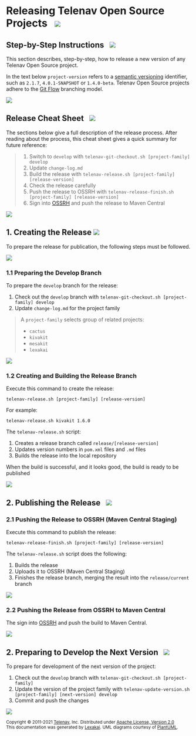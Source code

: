 <!--suppress HtmlUnknownTarget, HtmlRequiredAltAttribute -->

# Releasing Telenav Open Source Projects  &nbsp; <img src="https://telenav.github.io/telenav-assets/images/icons/rocket-32.png" srcset="https://telenav.github.io/telenav-assets/images/icons/rocket-32-2x.png 2x"/>

## Step-by-Step Instructions &nbsp; <img src="https://telenav.github.io/telenav-assets/images/icons/footprints-32.png" srcset="https://telenav.github.io/telenav-assets/images/icons/footprints-32-2x.png 2x"/>

This section describes, step-by-step, how to release a new version of any Telenav Open Source project.

In the text below `project-version` refers to a [semantic versioning](https://semver.org) identifier, such as `2.1.7`, `4.0.1-SNAPSHOT` or `1.4.0-beta`.
Telenav Open Source projects adhere to the [Git Flow](https://www.atlassian.com/git/tutorials/comparing-workflows/gitflow-workflow) branching model.

<img src="https://telenav.github.io/telenav-assets/images/separators/horizontal-line-512.png" srcset="https://telenav.github.io/telenav-assets/images/separators/horizontal-line-512-2x.png 2x"/>

## Release Cheat Sheet &nbsp; <img src="https://telenav.github.io/telenav-assets/images/icons/stars-32.png" srcset="https://telenav.github.io/telenav-assets/images/icons/stars-32-2x.png 2x"/>

The sections below give a full description of the release process. After reading about the process,
this cheat sheet gives a quick summary for future reference:

> 1. Switch to `develop` with `telenav-git-checkout.sh [project-family] develop`
> 2. Update `change-log.md`
> 3. Build the release with `telenav-release.sh [project-family] [release-version]`
> 4. Check the release carefully
> 5. Push the release to OSSRH with `telenav-release-finish.sh [project-family] [release-version]`
> 6. Sign into [OSSRH](https://s01.oss.sonatype.org) and push the release to Maven Central

<img src="https://telenav.github.io/telenav-assets/images/separators/horizontal-line-512.png" srcset="https://telenav.github.io/telenav-assets/images/separators/horizontal-line-512-2x.png 2x"/>

## 1. Creating the Release <img src="https://telenav.github.io/telenav-assets/images/icons/branch-32.png" srcset="https://telenav.github.io/telenav-assets/images/icons/branch-32-2x.png 2x"/>

To prepare the release for publication, the following steps must be followed.

<img src="https://telenav.github.io/telenav-assets/images/separators/horizontal-line-128.png" srcset="https://telenav.github.io/telenav-assets/images/separators/horizontal-line-128-2x.png 2x"/>

### 1.1 Preparing the Develop Branch

To prepare the `develop` branch for the release:

1. Check out the `develop` branch with `telenav-git-checkout.sh [project-family] develop`
2. Update `change-log.md` for the project family

> A `project-family` selects group of related projects:
>
> - `cactus`
> - `kivakit`
> - `mesakit`
> - `lexakai`

<img src="https://telenav.github.io/telenav-assets/images/separators/horizontal-line-128.png" srcset="https://telenav.github.io/telenav-assets/images/separators/horizontal-line-128-2x.png 2x"/>

### 1.2 Creating and Building the Release Branch

Execute this command to create the release:

    telenav-release.sh [project-family] [release-version]
    
For example:

    telenav-release.sh kivakit 1.6.0

The `telenav-release.sh` script:

1. Creates a release branch called `release/[release-version]`
2. Updates version numbers in `pom.xml` files and `.md` files
3. Builds the release into the local repository

When the build is successful, and it looks good, the build is ready to be published

<img src="https://telenav.github.io/telenav-assets/images/separators/horizontal-line-512.png" srcset="https://telenav.github.io/telenav-assets/images/separators/horizontal-line-512-2x.png 2x"/>

## 2. Publishing the Release &nbsp; <img src="https://telenav.github.io/telenav-assets/images/icons/books-32.png" srcset="https://telenav.github.io/telenav-assets/images/icons/books-32-2x.png 2x"/>

### 2.1 Pushing the Release to OSSRH (Maven Central Staging)

Execute this command to publish the release:

    telenav-release-finish.sh [project-family] [release-version]

The `telenav-release.sh` script does the following:    

1. Builds the release
2. Uploads it to OSSRH (Maven Central Staging)
3. Finishes the release branch, merging the result into the `release/current` branch

<img src="https://telenav.github.io/telenav-assets/images/separators/horizontal-line-128.png" srcset="https://telenav.github.io/telenav-assets/images/separators/horizontal-line-128-2x.png 2x"/>

### 2.2 Pushing the Release from OSSRH to Maven Central

The sign into [OSSRH](https://s01.oss.sonatype.org) and push the build to Maven Central.

<img src="https://telenav.github.io/telenav-assets/images/separators/horizontal-line-512.png" srcset="https://telenav.github.io/telenav-assets/images/separators/horizontal-line-512-2x.png 2x"/>

## 2. Preparing to Develop the Next Version &nbsp; <img src="https://telenav.github.io/telenav-assets/images/icons/books-32.png" srcset="https://telenav.github.io/telenav-assets/images/icons/books-32-2x.png 2x"/>

To prepare for development of the next version of the project:

1. Check out the `develop` branch with `telenav-git-checkout.sh [project-family]`
2. Update the version of the project family with `telenav-update-version.sh [project-family] [next-version] develop`
3. Commit and push the changes

<img src="https://telenav.github.io/telenav-assets/images/separators/horizontal-line-512.png" srcset="https://telenav.github.io/telenav-assets/images/separators/horizontal-line-512-2x.png 2x"/>

<sub>Copyright &#169; 2011-2021 [Telenav](https://telenav.com), Inc. Distributed under [Apache License, Version 2.0](../LICENSE)</sub>  
<sub>This documentation was generated by [Lexakai](https://www.lexakai.org). UML diagrams courtesy of [PlantUML](https://plantuml.com).</sub>
